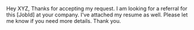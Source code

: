 Hey XYZ, Thanks for accepting my request. 
I am looking for a referral for this [JobId]
at your company. I've attached my resume as well.
Please let me know if you need more details. 
Thank you.
